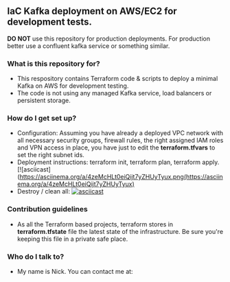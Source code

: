 ## IaC Kafka deployment on AWS/EC2 for development tests. 

**DO NOT** use this repository for production deployments. For production better use a confluent kafka service or something similar.
### What is this repository for?

* This respository contains Terraform code & scripts to deploy a minimal Kafka on AWS for development testing.
* The code is not using any managed Kafka service, load balancers or persistent storage.

### How do I get set up?

* Configuration: Assuming you have already a deployed VPC network with all necessary security groups, firewall rules, the right assigned IAM roles and VPN access in place, you have just to edit the **terraform.tfvars** to set the right subnet ids.
* Deployment instructions: terraform init, terraform plan, terraform apply.
[![asciicast](https://asciinema.org/a/4zeMcHLt0eiQijt7yZHUyTyux.png(https://asciinema.org/a/4zeMcHLt0eiQijt7yZHUyTyux)
* Destroy / clean all: 
[![asciicast](https://asciinema.org/a/LACfdFaD9Q8EfLBWnC9MH4KSa.png)](https://asciinema.org/a/LACfdFaD9Q8EfLBWnC9MH4KSa)

### Contribution guidelines

* As all the Terraform based projects, terraform stores in **terraform.tfstate** file the latest state of the infrastructure. Be sure you're keeping this file in a private safe place.

### Who do I talk to?

* My name is Nick. You can contact me at: 
